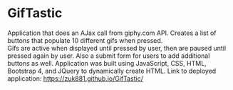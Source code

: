 # GifTastic
Application that does an AJax call from giphy.com API. Creates a list of buttons that populate 10 different gifs when pressed.  
Gifs are active when displayed until pressed by user, then are paused until pressed again by user.
Also a submit form for users to add additional buttons as well. 
Application was built using JavaScript, CSS, HTML, Bootstrap 4, and JQuery to dynamically create HTML.
Link to deployed application: https://zuk881.github.io/GifTastic/
